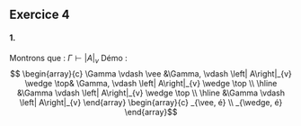 ## Exercice 4
#### 1.
Montrons que : $\Gamma \vdash \left| A\right|_{v}$ 
Démo : 
$$
\begin{array}{c} 
\Gamma \vdash \vee &\Gamma, \vdash \left| A\right|_{v} \wedge \top& \Gamma, \vdash \left| A\right|_{v} \wedge \top \\ \hline
&\Gamma \vdash \left| A\right|_{v} \wedge \top \\ \hline
&\Gamma \vdash \left| A\right|_{v}
\end{array} \begin{array}{c}
_{\vee, é} \\
_{\wedge, é}
\end{array}$$